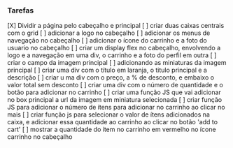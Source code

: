  ### Tarefas
 [X] Dividir a página pelo cabeçalho e principal
 [ ] criar duas caixas centrais com o grid
 [ ] adicionar a logo no cabeçalho
 [ ] adicionar os menus de navegação no cabeçalho
 [ ] adicionar o ícone do carrinho e a foto do usuario no cabeçalho
 [ ] criar um display flex no cabeçalho, envolvendo a logo e a navegação em uma div, o carrinho e a foto do perfil em outra
 [ ] criar o campo da imagem principal
 [ ] adicionando as miniaturas da imagem principal
 [ ] criar uma div com o título em laranja, o titulo principal e a descrição
 [ ] criar u ma div com o preço, a % de desconto, e embaixo o valor total sem desconto
 [ ] criar uma div com o número de quantidade e o botão para adicionar no carrinho
 [ ] criar uma função JS que vai adicionar no box principal a url da imagem em miniatura selecionada
 [ ] criar função JS para adicionar o número de ítens para adicionar no carrinho ao clicar no mais
 [ ] criar função js para selecionar o valor de ítens adicionados na caixa, e adicionar essa quantidade ao carrinho ao clicar no botão 'add to cart'
 [ ] mostrar a quantidade do ítem no carrinho em vermelho no ícone carrinho no cabeçalho 